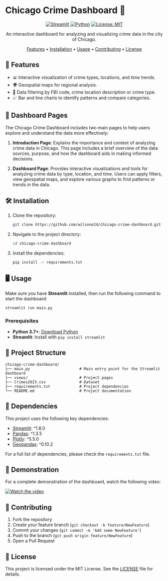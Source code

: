 # Chicago Crime Dashboard 🌆

<div align="center">

[![Streamlit](https://img.shields.io/badge/Streamlit-%23FF4B4B.svg?style=for-the-badge&logo=streamlit&logoColor=white)](https://streamlit.io/)
[![Python](https://img.shields.io/badge/Python-%233776AB.svg?style=for-the-badge&logo=python&logoColor=white)](https://www.python.org/)
[![License: MIT](https://img.shields.io/badge/License-MIT-yellow.svg?style=for-the-badge)](https://opensource.org/licenses/MIT)

An interactive dashboard for analyzing and visualizing crime data in the city of Chicago.

[Features](#-features) • [Installation](#-installation) • [Usage](#-usage) • [Contributing](#-contributing) • [License](#-license)

</div>

## 🚀 Features

- 📊 Interactive visualization of crime types, locations, and time trends.
- 🌍 Geospatial maps for regional analysis.
- 🔎 Data filtering by FBI code, crime location description or crime type.
- 📈 Bar and line charts to identify patterns and compare categories.

## 📑 Dashboard Pages

The Chicago Crime Dashboard includes two main pages to help users explore and understand the data more effectively:

1. **Introduction Page**: Explains the importance and context of analyzing crime data in Chicago. This page includes a brief overview of the data sources, purpose, and how the dashboard aids in making informed decisions.

2. **Dashboard Page**: Provides interactive visualizations and tools for analyzing crime data by type, location, and time. Users can apply filters, view geospatial maps, and explore various graphs to find patterns or trends in the data.

## 🛠 Installation

1. Clone the repository:
   ```bash
   git clone https://github.com/wilsone24/chicago-crime-dashboard.git
   ```

2. Navigate to the project directory:
   ```bash
   cd chicago-crime-dashboard
   ```

3. Install the dependencies:
   ```bash
   pip install -r requirements.txt
   ```

## 🖥 Usage

Make sure you have **Streamlit** installed, then run the following command to start the dashboard:

```bash
streamlit run main.py
```

### Prerequisites

- **Python 3.7+**: [Download Python](https://www.python.org/downloads/)
- **Streamlit**: Install with `pip install streamlit`

## 📁 Project Structure

```
chicago-crime-dashboard/
├── main.py                      # Main entry point for the Streamlit dashboard
├── views/                       # Project pages
├── Crimes2023.csv               # Dataset
├── requirements.txt             # Project dependencies
└── README.md                    # Project documentation
```

## 🔧 Dependencies

This project uses the following key dependencies:

- [Streamlit](https://streamlit.io/): ^1.8.0
- [Pandas](https://pandas.pydata.org/): ^1.3.5
- [Plotly](https://plotly.com/python/): ^5.5.0
- [Geopandas](https://geopandas.org/): ^0.10.2

For a full list of dependencies, please check the `requirements.txt` file.

## 🎥 Demonstration

For a complete demonstration of the dashboard, watch the following video:

[![Watch the video](https://img.youtube.com/vi/VJGfD6h6tps/maxresdefault.jpg)](https://www.youtube.com/watch?v=VJGfD6h6tps)

## 🤝 Contributing

1. Fork the repository
2. Create your feature branch (`git checkout -b feature/NewFeature`)
3. Commit your changes (`git commit -m 'Add some NewFeature'`)
4. Push to the branch (`git push origin feature/NewFeature`)
5. Open a Pull Request

## 📄 License

This project is licensed under the MIT License. See the [LICENSE](LICENSE) file for details.
